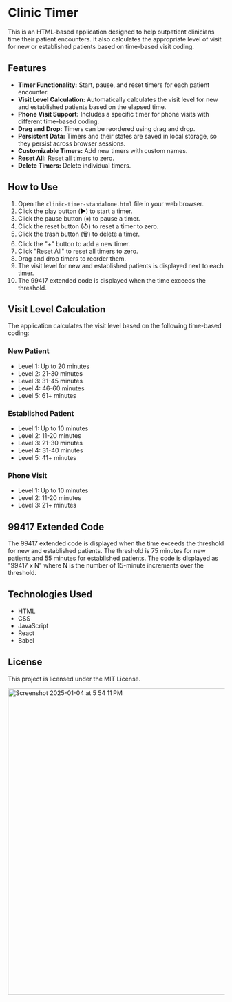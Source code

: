 # Clinic Timer

This is an HTML-based application designed to help outpatient clinicians time their patient encounters. It also calculates the appropriate level of visit for new or established patients based on time-based visit coding.

## Features

-   **Timer Functionality:** Start, pause, and reset timers for each patient encounter.
-   **Visit Level Calculation:** Automatically calculates the visit level for new and established patients based on the elapsed time.
-   **Phone Visit Support:** Includes a specific timer for phone visits with different time-based coding.
-   **Drag and Drop:** Timers can be reordered using drag and drop.
-   **Persistent Data:** Timers and their states are saved in local storage, so they persist across browser sessions.
-   **Customizable Timers:** Add new timers with custom names.
-   **Reset All:** Reset all timers to zero.
-   **Delete Timers:** Delete individual timers.

## How to Use

1.  Open the `clinic-timer-standalone.html` file in your web browser.
2.  Click the play button (▶️) to start a timer.
3.  Click the pause button (⏸) to pause a timer.
4.  Click the reset button (↺) to reset a timer to zero.
5.  Click the trash button (🗑) to delete a timer.
6.  Click the "+" button to add a new timer.
7.  Click "Reset All" to reset all timers to zero.
8.  Drag and drop timers to reorder them.
9.  The visit level for new and established patients is displayed next to each timer.
10. The 99417 extended code is displayed when the time exceeds the threshold.

## Visit Level Calculation

The application calculates the visit level based on the following time-based coding:

### New Patient

-   Level 1: Up to 20 minutes
-   Level 2: 21-30 minutes
-   Level 3: 31-45 minutes
-   Level 4: 46-60 minutes
-   Level 5: 61+ minutes

### Established Patient

-   Level 1: Up to 10 minutes
-   Level 2: 11-20 minutes
-   Level 3: 21-30 minutes
-   Level 4: 31-40 minutes
-   Level 5: 41+ minutes

### Phone Visit

-   Level 1: Up to 10 minutes
-   Level 2: 11-20 minutes
-   Level 3: 21+ minutes

## 99417 Extended Code

The 99417 extended code is displayed when the time exceeds the threshold for new and established patients. The threshold is 75 minutes for new patients and 55 minutes for established patients. The code is displayed as "99417 x N" where N is the number of 15-minute increments over the threshold.

## Technologies Used

-   HTML
-   CSS
-   JavaScript
-   React
-   Babel

## License

This project is licensed under the MIT License.

<img width="711" alt="Screenshot 2025-01-04 at 5 54 11 PM" src="https://github.com/user-attachments/assets/c3c92802-ca69-446b-8235-bb01537c4093" />

